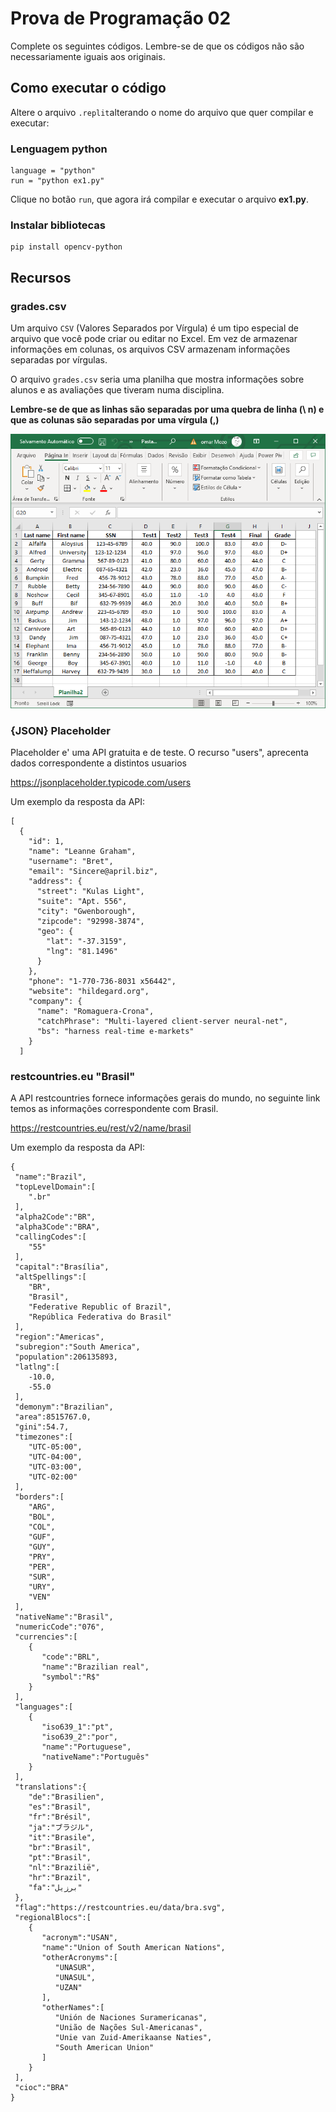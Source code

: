 # Prova de Programação 02
Complete os seguintes códigos. Lembre-se de que os códigos não são necessariamente iguais aos originais.

## Como executar o código
Altere o arquivo `.replit`alterando o nome do arquivo que quer compilar e executar:

### Lenguagem python 
```
language = "python"
run = "python ex1.py"
``` 
Clique no botão `run`, que agora irá compilar e executar o arquivo **ex1.py**.

### Instalar bibliotecas
```
pip install opencv-python
```
## Recursos
### grades.csv
Um arquivo `CSV` (Valores Separados por Vírgula) é um tipo especial de arquivo que você pode criar ou editar no Excel. Em vez de armazenar informações em colunas, os arquivos CSV armazenam informações separadas por vírgulas.

O arquivo `grades.csv` seria uma planilha que mostra informações sobre alunos e as avaliações que tiveram numa disciplina.

**Lembre-se de que as linhas são separadas por uma quebra de linha (\ n) e que as colunas são separadas por uma vírgula (,)**

![](resources/planilha.png)

### {JSON} Placeholder
Placeholder e' uma API gratuita e de teste.
O recurso "users", aprecenta dados correspondente a distintos usuarios

https://jsonplaceholder.typicode.com/users

Um exemplo da resposta da API:
```
[
  {
    "id": 1,
    "name": "Leanne Graham",
    "username": "Bret",
    "email": "Sincere@april.biz",
    "address": {
      "street": "Kulas Light",
      "suite": "Apt. 556",
      "city": "Gwenborough",
      "zipcode": "92998-3874",
      "geo": {
        "lat": "-37.3159",
        "lng": "81.1496"
      }
    },
    "phone": "1-770-736-8031 x56442",
    "website": "hildegard.org",
    "company": {
      "name": "Romaguera-Crona",
      "catchPhrase": "Multi-layered client-server neural-net",
      "bs": "harness real-time e-markets"
    }
  ]
  ```
### restcountries.eu "Brasil"
A API restcountries fornece informações gerais do mundo, no seguinte link temos as informações correspondente com Brasil.

https://restcountries.eu/rest/v2/name/brasil

Um exemplo da resposta da API:

  ```
  {
   "name":"Brazil",
   "topLevelDomain":[
      ".br"
   ],
   "alpha2Code":"BR",
   "alpha3Code":"BRA",
   "callingCodes":[
      "55"
   ],
   "capital":"Brasília",
   "altSpellings":[
      "BR",
      "Brasil",
      "Federative Republic of Brazil",
      "República Federativa do Brasil"
   ],
   "region":"Americas",
   "subregion":"South America",
   "population":206135893,
   "latlng":[
      -10.0,
      -55.0
   ],
   "demonym":"Brazilian",
   "area":8515767.0,
   "gini":54.7,
   "timezones":[
      "UTC-05:00",
      "UTC-04:00",
      "UTC-03:00",
      "UTC-02:00"
   ],
   "borders":[
      "ARG",
      "BOL",
      "COL",
      "GUF",
      "GUY",
      "PRY",
      "PER",
      "SUR",
      "URY",
      "VEN"
   ],
   "nativeName":"Brasil",
   "numericCode":"076",
   "currencies":[
      {
         "code":"BRL",
         "name":"Brazilian real",
         "symbol":"R$"
      }
   ],
   "languages":[
      {
         "iso639_1":"pt",
         "iso639_2":"por",
         "name":"Portuguese",
         "nativeName":"Português"
      }
   ],
   "translations":{
      "de":"Brasilien",
      "es":"Brasil",
      "fr":"Brésil",
      "ja":"ブラジル",
      "it":"Brasile",
      "br":"Brasil",
      "pt":"Brasil",
      "nl":"Brazilië",
      "hr":"Brazil",
      "fa":"برزیل"
   },
   "flag":"https://restcountries.eu/data/bra.svg",
   "regionalBlocs":[
      {
         "acronym":"USAN",
         "name":"Union of South American Nations",
         "otherAcronyms":[
            "UNASUR",
            "UNASUL",
            "UZAN"
         ],
         "otherNames":[
            "Unión de Naciones Suramericanas",
            "União de Nações Sul-Americanas",
            "Unie van Zuid-Amerikaanse Naties",
            "South American Union"
         ]
      }
   ],
   "cioc":"BRA"
}
  ```
